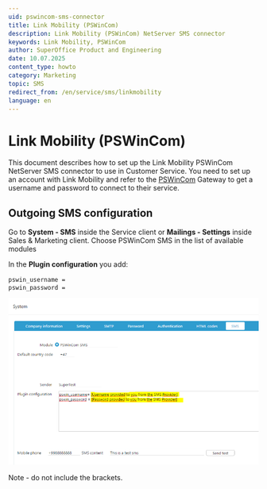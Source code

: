 ```yaml
---
uid: pswincom-sms-connector
title: Link Mobility (PSWinCom)
description: Link Mobility (PSWinCom) NetServer SMS connector
keywords: Link Mobility, PSWinCom
author: SuperOffice Product and Engineering
date: 10.07.2025
content_type: howto
category: Marketing
topic: SMS
redirect_from: /en/service/sms/linkmobility
language: en
---
```


# Link Mobility (PSWinCom)

This document describes how to set up the Link Mobility PSWinCom NetServer SMS connector to use in Customer Service. You need to set up an account with Link Mobility and refer to the [PSWinCom][1] Gateway to get a username and password to connect to their service.

## Outgoing SMS configuration

Go to **System - SMS** inside the Service client or **Mailings - Settings** inside Sales & Marketing client. Choose PSWinCom SMS in the list of available modules

In the **Plugin configuration** you add:

```text
pswin_username =
pswin_password =
```

![x -screenshot][img1]

Note - do not include the brackets.

<!-- Referenced links -->
[1]: https://www.linkmobility.com/products/link-sms-gateway/

<!-- Referenced images -->
[img1]: ../../../../media/loc/en/marketing/pswincomsmssettings.png

